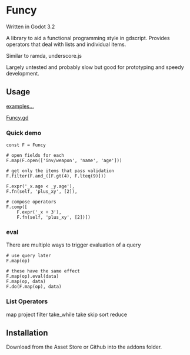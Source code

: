 # Funcy

Written in Godot 3.2

A library to aid a functional programming style in gdscript. 
Provides operators that deal with lists and individual items.

Similar to ramda, underscore.js

Largely untested and probably slow but good for prototyping and speedy development.

## Usage

[examples...](../main/examples)

[Funcy.gd](../main/addons/funcy/Funcy.gd)

### Quick demo
```gdScript
const F = Funcy

# open fields for each
F.map(F.open(['inv/weapon', 'name', 'age']))

# get only the items that pass validation
F.filter(F.and_([F.gt(4), F.lteq(9)]))

F.expr('_x.age < _y.age'), 
F.fn(self, 'plus_xy', [2]), 

# compose operators
F.comp([
    F.expr('_x + 3'),
    F.fn(self, 'plus_xy', [2])])
```

### eval
There are multiple ways to trigger evaluation of a query

```gdScript
# use query later
F.map(op)

# these have the same effect
F.map(op).eval(data)
F.map(op, data)
F.do(F.map(op), data)
```

### List Operators

map
project
filter
take_while
take
skip
sort
reduce

## Installation

Download from the Asset Store or Github into the addons folder.